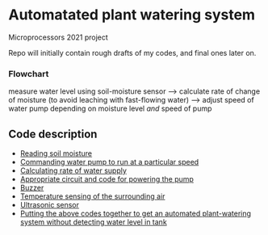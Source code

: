 # Automatated plant watering system

Microprocessors 2021 project

Repo will initially contain rough drafts of my codes, and final ones later on.

### Flowchart

measure water level using soil-moisture sensor  -->  calculate rate of change of moisture (to avoid leaching with fast-flowing water)  -->  adjust speed of water pump depending on moisture level *and* speed of pump

## Code description
- [Reading soil moisture](https://github.com/jaiisrani/Automated_plant_watering/tree/main/Read_soil_moisture)
- [Commanding water pump to run at a particular speed](https://github.com/jaiisrani/Automatated_plant_watering/tree/main/Command_pump)
- [Calculating rate of water supply](https://github.com/jaiisrani/Automated_plant_watering/tree/main/Moisture_rate)
- [Appropriate circuit and code for powering the pump](https://github.com/jaiisrani/Automated_plant_watering/tree/main/Power_pump)
- [Buzzer](https://github.com/jaiisrani/Automatated_plant_watering/tree/main/Buzzer)
- [Temperature sensing of the surrounding air](https://github.com/jaiisrani/Automated_plant_watering/tree/main/Temperature_sensor)
- [Ultrasonic sensor](https://github.com/jaiisrani/Automated_plant_watering/tree/main/Ultrasonic_sensor)
- [Putting the above codes together to get an automated plant-watering system without detecting water level in tank](https://github.com/jaiisrani/Automated_plant_watering/tree/main/Automated_plant_watering_without_ultrasonic)
